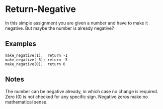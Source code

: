 # Return-Negative

In this simple assignment you are given a number and have to make it negative. But maybe the number is already negative?

## Examples
```
make_negative(1);  return -1
make_negative(-5); return -5
make_negative(0);  return 0
``` 
## Notes

The number can be negative already, in which case no change is required.
Zero (0) is not checked for any specific sign. Negative zeros make no mathematical sense.
